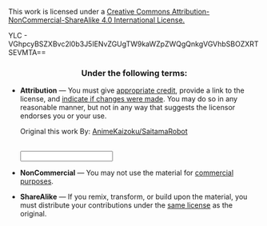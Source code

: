 This work is licensed under a [Creative Commons Attribution-NonCommercial-ShareAlike 4.0 International License.](http://creativecommons.org/licenses/by-nc-sa/4.0/)

YLC - VGhpcyBSZXBvc2l0b3J5IENvZGUgTW9kaWZpZWQgQnkgVGVhbSBOZXRTSEVMTA==




<div id="deed-conditions" class="row">
<h3 style="text-align: center">Under the following terms:</h3>
<ul dir="ltr" style="text-align: left" class="license-properties col-md-offset-2 col-md-8">
<li class="license by">
<p>
<strong>Attribution</strong> — <span rel="cc:requires" resource="http://creativecommons.org/ns#Attribution">You must give <a href="#" id="appropriate_credit_popup" class="helpLink" tabindex="0" data-original-title="" title="">appropriate credit</a></span>, provide a link to the license, and <span rel="cc:requires" resource="http://creativecommons.org/ns#Notice"><a href="#" id="indicate_changes_popup" class="helpLink" tabindex="0" data-original-title="" title="">indicate if changes were made</a></span>. You may do so in any reasonable manner, but not in any way that suggests the licensor endorses you or your use.
<span id="by-more-container"></span>
</p>
<p id="work-attribution-container" style="display:none;">

Original this work By: [AnimeKaizoku/SaitamaRobot](https://github.com/AnimeKaizoku/SaitamaRobot)


<br>
<input id="work-attribution" value="" type="text" readonly="readonly" onclick="this.select()" onfocus="document.getElementById('work-attribution').select();">
<input id="license-code" type="hidden" value="CC BY-NC-SA 4.0">
<input id="license-url" type="hidden" value="http://creativecommons.org/licenses/by-nc-sa/4.0/">
</a>
</p>
</li>
<li class="license nc" rel="cc:prohibits" resource="http://creativecommons.org/ns#CommercialUse">
<p>
<strong>NonCommercial</strong> — You may not use the material for <a href="#" id="commercial_purposes_popup" class="helpLink" tabindex="0" data-original-title="" title="">commercial purposes</a>.
<span id="nc-more-container"></span>
</p>
</li>
<li class="license sa" rel="cc:requires" resource="http://creativecommons.org/ns#ShareAlike">
<p>
<strong>ShareAlike</strong> — If you remix, transform, or build upon the material, you must distribute your contributions under the <a href="#" id="same_license_popup" class="helpLink" tabindex="0" data-original-title="" title="">same license</a> as the original.
<span id="sa-more-container"></span>
 </p>
</li>
</ul>
</div>
